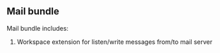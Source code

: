 ## Mail bundle

Mail bundle includes:
 1. Workspace extension for listen/write messages from/to mail server
